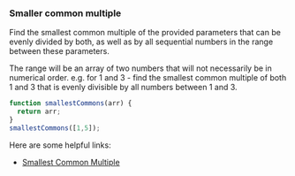 ### Smaller common multiple

Find the smallest common multiple of the provided parameters that can be evenly divided by both, as well as by all sequential numbers in the range between these parameters.

The range will be an array of two numbers that will not necessarily be in numerical order. e.g. for 1 and 3 - find the smallest common multiple of both 1 and 3 that is evenly divisible by all numbers between 1 and 3.

```javascript
function smallestCommons(arr) {
  return arr;
}
smallestCommons([1,5]);
```

Here are some helpful links:

* [Smallest Common Multiple](https://www.mathsisfun.com/least-common-multiple.html)
